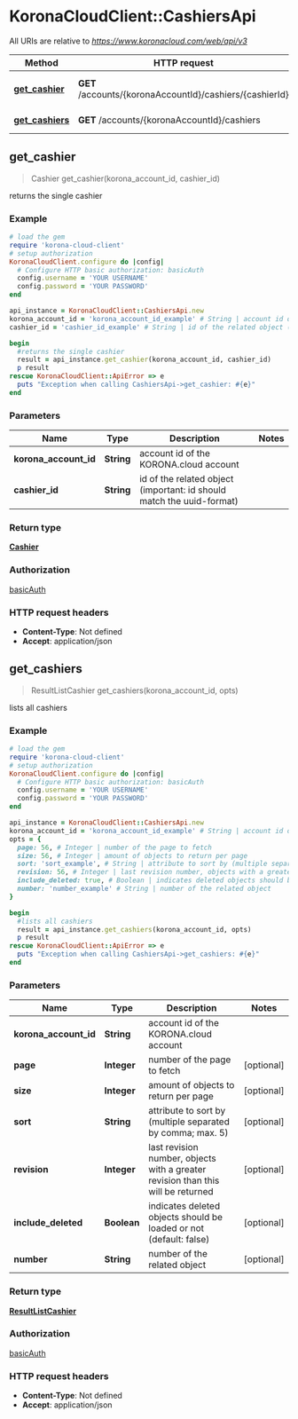# KoronaCloudClient::CashiersApi

All URIs are relative to *https://www.koronacloud.com/web/api/v3*

Method | HTTP request | Description
------------- | ------------- | -------------
[**get_cashier**](CashiersApi.md#get_cashier) | **GET** /accounts/{koronaAccountId}/cashiers/{cashierId} | returns the single cashier
[**get_cashiers**](CashiersApi.md#get_cashiers) | **GET** /accounts/{koronaAccountId}/cashiers | lists all cashiers



## get_cashier

> Cashier get_cashier(korona_account_id, cashier_id)

returns the single cashier

### Example

```ruby
# load the gem
require 'korona-cloud-client'
# setup authorization
KoronaCloudClient.configure do |config|
  # Configure HTTP basic authorization: basicAuth
  config.username = 'YOUR USERNAME'
  config.password = 'YOUR PASSWORD'
end

api_instance = KoronaCloudClient::CashiersApi.new
korona_account_id = 'korona_account_id_example' # String | account id of the KORONA.cloud account
cashier_id = 'cashier_id_example' # String | id of the related object (important: id should match the uuid-format)

begin
  #returns the single cashier
  result = api_instance.get_cashier(korona_account_id, cashier_id)
  p result
rescue KoronaCloudClient::ApiError => e
  puts "Exception when calling CashiersApi->get_cashier: #{e}"
end
```

### Parameters


Name | Type | Description  | Notes
------------- | ------------- | ------------- | -------------
 **korona_account_id** | **String**| account id of the KORONA.cloud account | 
 **cashier_id** | **String**| id of the related object (important: id should match the uuid-format) | 

### Return type

[**Cashier**](Cashier.md)

### Authorization

[basicAuth](../README.md#basicAuth)

### HTTP request headers

- **Content-Type**: Not defined
- **Accept**: application/json


## get_cashiers

> ResultListCashier get_cashiers(korona_account_id, opts)

lists all cashiers

### Example

```ruby
# load the gem
require 'korona-cloud-client'
# setup authorization
KoronaCloudClient.configure do |config|
  # Configure HTTP basic authorization: basicAuth
  config.username = 'YOUR USERNAME'
  config.password = 'YOUR PASSWORD'
end

api_instance = KoronaCloudClient::CashiersApi.new
korona_account_id = 'korona_account_id_example' # String | account id of the KORONA.cloud account
opts = {
  page: 56, # Integer | number of the page to fetch
  size: 56, # Integer | amount of objects to return per page
  sort: 'sort_example', # String | attribute to sort by (multiple separated by comma; max. 5)
  revision: 56, # Integer | last revision number, objects with a greater revision than this will be returned
  include_deleted: true, # Boolean | indicates deleted objects should be loaded or not (default: false)
  number: 'number_example' # String | number of the related object
}

begin
  #lists all cashiers
  result = api_instance.get_cashiers(korona_account_id, opts)
  p result
rescue KoronaCloudClient::ApiError => e
  puts "Exception when calling CashiersApi->get_cashiers: #{e}"
end
```

### Parameters


Name | Type | Description  | Notes
------------- | ------------- | ------------- | -------------
 **korona_account_id** | **String**| account id of the KORONA.cloud account | 
 **page** | **Integer**| number of the page to fetch | [optional] 
 **size** | **Integer**| amount of objects to return per page | [optional] 
 **sort** | **String**| attribute to sort by (multiple separated by comma; max. 5) | [optional] 
 **revision** | **Integer**| last revision number, objects with a greater revision than this will be returned | [optional] 
 **include_deleted** | **Boolean**| indicates deleted objects should be loaded or not (default: false) | [optional] 
 **number** | **String**| number of the related object | [optional] 

### Return type

[**ResultListCashier**](ResultListCashier.md)

### Authorization

[basicAuth](../README.md#basicAuth)

### HTTP request headers

- **Content-Type**: Not defined
- **Accept**: application/json

